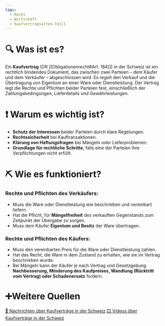 ```yaml
---
tags:
  - Recht
  - Wirtschaft
  - Kaufvertragsarten-Teil1
---
```

# 🔍 Was ist es?
Ein **Kaufvertrag** (OR [[Obligationenrecht#Art. 184]]) in der Schweiz ist ein rechtlich bindendes Dokument, das zwischen zwei Parteien – dem Käufer und dem Verkäufer – abgeschlossen wird. Es regelt den Verkauf und die Übertragung von Eigentum an einer Ware oder Dienstleistung. Der Vertrag legt die Rechte und Pflichten beider Parteien fest, einschließlich der Zahlungsbedingungen, Lieferdetails und Gewährleistungen.



# ❗ Warum es wichtig ist?
- **Schutz der Interessen** beider Parteien durch klare Regelungen.
- **Rechtssicherheit** bei Kauftransaktionen.
- **Klärung von Haftungsfragen** bei Mängeln oder Lieferproblemen.
- **Grundlage für rechtliche Schritte**, falls eine der Parteien ihre Verpflichtungen nicht erfüllt.

# ⛏ Wie es funktioniert?
### Rechte und Pflichten des Verkäufers:
- Muss die Ware oder Dienstleistung wie beschrieben und vereinbart liefern.
- Hat die Pflicht, für **Mängelfreiheit** des verkauften Gegenstands zum Zeitpunkt der Übergabe zu sorgen.
- Muss dem Käufer **Eigentum und Besitz** der Ware übertragen.

### Rechte und Pflichten des Käufers:
- Muss den vereinbarten Preis für die Ware oder Dienstleistung zahlen.
- Hat das Recht, die Ware in dem Zustand zu erhalten, wie sie im Vertrag beschrieben wurde.
- Bei Mängeln kann der Käufer je nach Vertrag und Gesetzgebung **Nachbesserung, Minderung des Kaufpreises, Wandlung (Rücktritt vom Vertrag) oder Schadenersatz** fordern.

# ➕Weitere Quellen
[📄 Nachrichten über Kaufverträge in der Schweiz](https://www.google.com/search?q=Kaufvertrag+Schweiz&tbm=nws)
[🎞 Videos über Kaufverträge in der Schweiz](https://www.google.com/search?q=Kaufvertrag+Schweiz&tbm=vid)